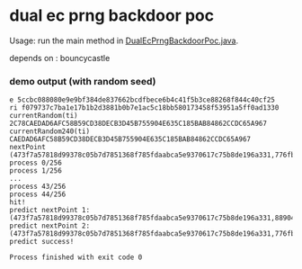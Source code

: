 # dual ec prng backdoor poc

Usage: run the main method in [DualEcPrngBackdoorPoc.java](src/main/java/com/leadroyal/DualEcPrngBackdoorPoc.java).

depends on : bouncycastle

### demo output (with random seed)

```
e 5ccbc088080e9e9bf384de837662bcdfbece6b4c41f5b3ce88268f844c40cf25
ri f079737c7ba1e17b1b2d3881b0b7e1ac5c18bb580173458f53951a5ff0ad1330
currentRandom(ti) 2C78CAEDAD6AFC58B59CD38DECB3D45B755904E635C185BAB84862CCDC65A967
currentRandom240(ti) CAEDAD6AFC58B59CD38DECB3D45B755904E635C185BAB84862CCDC65A967
nextPoint (473f7a57818d99378c05b7d7851368f785fdaabca5e9370617c75b8de196a331,776fbc4577e20079a5751b1a64ba4ee34703c17aa90c0b317601d7d84cbd711e,1,ffffffff00000001000000000000000000000000fffffffffffffffffffffffc)
process 0/256
process 1/256
...
process 43/256
process 44/256
hit!
predict nextPoint 1:(473f7a57818d99378c05b7d7851368f785fdaabca5e9370617c75b8de196a331,889043b9881dff875a8ae4e59b45b11cb8fc3e8656f3f4ce89fe2827b3428ee1,1,ffffffff00000001000000000000000000000000fffffffffffffffffffffffc)
predict nextPoint 2:(473f7a57818d99378c05b7d7851368f785fdaabca5e9370617c75b8de196a331,776fbc4577e20079a5751b1a64ba4ee34703c17aa90c0b317601d7d84cbd711e,1,ffffffff00000001000000000000000000000000fffffffffffffffffffffffc)
predict success!

Process finished with exit code 0
```